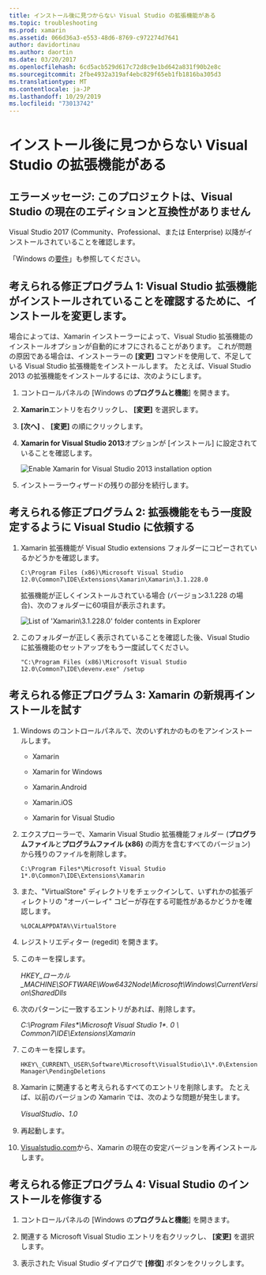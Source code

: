 ```yaml
---
title: インストール後に見つからない Visual Studio の拡張機能がある
ms.topic: troubleshooting
ms.prod: xamarin
ms.assetid: 066d36a3-e553-48d6-8769-c972274d7641
author: davidortinau
ms.author: daortin
ms.date: 03/20/2017
ms.openlocfilehash: 6cd5acb529d617c72d8c9e1bd642a831f90b2e8c
ms.sourcegitcommit: 2fbe4932a319af4ebc829f65eb1fb1816ba305d3
ms.translationtype: MT
ms.contentlocale: ja-JP
ms.lasthandoff: 10/29/2019
ms.locfileid: "73013742"
---
```

# <a name="missing-visual-studio-extensions-after-installation"></a>インストール後に見つからない Visual Studio の拡張機能がある

## <a name="error-message-this-project-is-incompatible-with-the-current-edition-of-visual-studio"></a>エラーメッセージ: このプロジェクトは、Visual Studio の現在のエディションと互換性がありません

Visual Studio 2017 (Community、Professional、または Enterprise) 以降がインストールされていることを確認します。

「Windows の[要件](~/cross-platform/get-started/requirements.md#windows-requirements)」も参照してください。

## <a name="possible-fix-1-change-the-installation-to-make-sure-the-visual-studio-extensions-are-installed"></a>考えられる修正プログラム 1: Visual Studio 拡張機能がインストールされていることを確認するために、インストールを変更します。

場合によっては、Xamarin インストーラーによって、Visual Studio 拡張機能のインストールオプションが自動的にオフにされることがあります。 これが問題の原因である場合は、インストーラーの **[変更]** コマンドを使用して、不足している Visual Studio 拡張機能をインストールします。 たとえば、Visual Studio 2013 の拡張機能をインストールするには、次のようにします。

1. コントロールパネルの [Windows の**プログラムと機能**] を開きます。

2. **Xamarin**エントリを右クリックし、 **[変更]** を選択します。

3. **[次へ]** 、 **[変更]** の順にクリックします。

4. **Xamarin for Visual Studio 2013**オプションが [インストール] に設定されていることを確認します。

    ![](missing-vs-extensions-images/installer.png "Enable Xamarin for Visual Studio 2013 installation option")

5. インストーラーウィザードの残りの部分を続行します。

## <a name="possible-fix-2-ask-visual-studio-to-set-up-the-extensions-again"></a>考えられる修正プログラム 2: 拡張機能をもう一度設定するように Visual Studio に依頼する

1. Xamarin 拡張機能が Visual Studio extensions フォルダーにコピーされているかどうかを確認します。

    `C:\Program Files (x86)\Microsoft Visual Studio 12.0\Common7\IDE\Extensions\Xamarin\Xamarin\3.1.228.0`

    拡張機能が正しくインストールされている場合 (バージョン3.1.228 の場合)、次のフォルダーに60項目が表示されます。

    ![](missing-vs-extensions-images/folder.png "List of 'Xamarin\3.1.228.0' folder contents in Explorer")

2. このフォルダーが正しく表示されていることを確認した後、Visual Studio に拡張機能のセットアップをもう一度試してください。

    `"C:\Program Files (x86)\Microsoft Visual Studio 12.0\Common7\IDE\devenv.exe" /setup`

## <a name="possible-fix-3-try-a-fresh-reinstall-of-xamarin"></a>考えられる修正プログラム 3: Xamarin の新規再インストールを試す

1. Windows のコントロールパネルで、次のいずれかのものをアンインストールします。

    * Xamarin

    * Xamarin for Windows

    * Xamarin.Android

    * Xamarin.iOS

    * Xamarin for Visual Studio

2. エクスプローラーで、Xamarin Visual Studio 拡張機能フォルダー (**プログラムファイル**と**プログラムファイル (x86)** の両方を含むすべてのバージョン) から残りのファイルを削除します。

    `C:\Program Files*\Microsoft Visual Studio 1*.0\Common7\IDE\Extensions\Xamarin`

3. また、"VirtualStore" ディレクトリをチェックインして、いずれかの拡張ディレクトリの "オーバーレイ" コピーが存在する可能性があるかどうかを確認します。

    `%LOCALAPPDATA%\VirtualStore`

4. レジストリエディター (regedit) を開きます。

5. このキーを探します。

    _HKEY\_ローカル\_MACHINE\SOFTWARE\Wow6432Node\Microsoft\Windows\CurrentVersion\SharedDlls_

6. 次のパターンに一致するエントリがあれば、削除します。

    _C:\Program Files\*\Microsoft Visual Studio 1\*. 0 \ Common7\IDE\Extensions\Xamarin_

7. このキーを探します。

    `HKEY\_CURRENT\_USER\Software\Microsoft\VisualStudio\1\*.0\ExtensionManager\PendingDeletions`

8. Xamarin に関連すると考えられるすべてのエントリを削除します。 たとえば、以前のバージョンの Xamarin では、次のような問題が発生します。

    _VisualStudio、1.0_

9. 再起動します。

10. [Visualstudio.com](https://visualstudio.com/xamarin)から、Xamarin の現在の安定バージョンを再インストールします。

## <a name="possible-fix-4-repair-visual-studio-installation"></a>考えられる修正プログラム 4: Visual Studio のインストールを修復する

1. コントロールパネルの [Windows の**プログラムと機能**] を開きます。

2. 関連する Microsoft Visual Studio エントリを右クリックし、 **[変更]** を選択します。

3. 表示された Visual Studio ダイアログで **[修復]** ボタンをクリックします。

